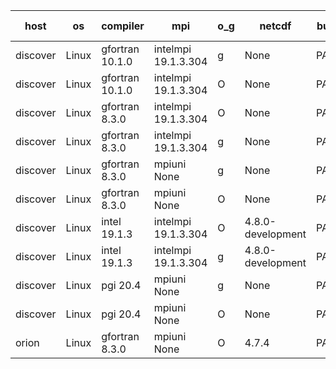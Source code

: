

| host     | os       | compiler                              | mpi                      | o_g        | netcdf        | build       | u_pass          | u_fail          | s_pass            | s_fail            | e_pass             | e_fail             | nuopc_pass       | nuopc_fail       | artifacts link          |
|----------|----------|---------------------------------------|--------------------------|------------|---------------|-------------|-----------------|-----------------|-------------------|-------------------|--------------------|--------------------|------------------|------------------|-------------------------|
| discover | Linux | gfortran 10.1.0 | intelmpi 19.1.3.304  | g | None  | PASS | 14093 | 15 | 49 | 0 | 81 | 0 | 47 | 0 | <a href="https://github.com/esmf-org/esmf-test-artifacts/tree/61c1e92be3d4eac315e5bbc6ec82d66e3c064419/develop/gfortran/10.1.0/g/intelmpi/19.1.3.304" target="_blank">61c1e92</a> | 
| discover | Linux | gfortran 10.1.0 | intelmpi 19.1.3.304  | O | None  | PASS | 14093 | 15 | 49 | 0 | 81 | 0 | 47 | 0 | <a href="https://github.com/esmf-org/esmf-test-artifacts/tree/f4ae03cc99f44c0775f5784e7317e69b51f52a05/develop/gfortran/10.1.0/O/intelmpi/19.1.3.304" target="_blank">f4ae03c</a> | 
| discover | Linux | gfortran 8.3.0 | intelmpi 19.1.3.304  | O | None  | PASS | 14093 | 15 | 49 | 0 | 81 | 0 | 47 | 0 | <a href="https://github.com/esmf-org/esmf-test-artifacts/tree/f90f21775283e2a96d6cdf38c10eb31731f9c70f/develop/gfortran/8.3.0/O/intelmpi/19.1.3.304" target="_blank">f90f217</a> | 
| discover | Linux | gfortran 8.3.0 | intelmpi 19.1.3.304  | g | None  | PASS | 14093 | 15 | 49 | 0 | 81 | 0 | 47 | 0 | <a href="https://github.com/esmf-org/esmf-test-artifacts/tree/cf9f5a2d0887504d5362bb05b4197bebe94de197/develop/gfortran/8.3.0/g/intelmpi/19.1.3.304" target="_blank">cf9f5a2</a> | 
| discover | Linux | gfortran 8.3.0 | mpiuni None  | g | None  | PASS | 12440 | 0 | 8 | 0 | 44 | 0 | None | None | <a href="https://github.com/esmf-org/esmf-test-artifacts/tree/95d8fccd0d6814ff40eba2d189ff293e6979518e/develop/gfortran/8.3.0/g/mpiuni/None" target="_blank">95d8fcc</a> | 
| discover | Linux | gfortran 8.3.0 | mpiuni None  | O | None  | PASS | 12440 | 0 | 8 | 0 | 44 | 0 | None | None | <a href="https://github.com/esmf-org/esmf-test-artifacts/tree/a427023d76af236463afaed2f5db039bb4c66250/develop/gfortran/8.3.0/O/mpiuni/None" target="_blank">a427023</a> | 
| discover | Linux | intel 19.1.3 | intelmpi 19.1.3.304  | O | 4.8.0-development  | PASS | 14108 | 0 | 49 | 0 | 81 | 0 | 47 | 0 | <a href="https://github.com/esmf-org/esmf-test-artifacts/tree/9983e3e200a9dd5264578f25ccfdc1caa1e2a9ca/develop/intel/19.1.3/O/intelmpi/19.1.3.304" target="_blank">9983e3e</a> | 
| discover | Linux | intel 19.1.3 | intelmpi 19.1.3.304  | g | 4.8.0-development  | PASS | None | None | None | None | None | None | None | None | <a href="https://github.com/esmf-org/esmf-test-artifacts/tree/d89f163a6b728b1e191e857696eb10a9854d506b/develop/intel/19.1.3/g/intelmpi/19.1.3.304" target="_blank">d89f163</a> | 
| discover | Linux | pgi 20.4 | mpiuni None  | g | None  | PASS | None | None | None | None | None | None | None | None | <a href="https://github.com/esmf-org/esmf-test-artifacts/tree/8db3238ec2238b9e9bc0512095cb5a881d692951/develop/pgi/20.4/g/mpiuni/None" target="_blank">8db3238</a> | 
| discover | Linux | pgi 20.4 | mpiuni None  | O | None  | PASS | None | None | None | None | None | None | None | None | <a href="https://github.com/esmf-org/esmf-test-artifacts/tree/e462808b24fc54daf3de1b14c8b23cc917db1fd5/develop/pgi/20.4/O/mpiuni/None" target="_blank">e462808</a> | 
| orion | Linux | gfortran 8.3.0 | mpiuni None  | O | 4.7.4  | PASS | None | None | None | None | None | None | None | None | <a href="https://github.com/esmf-org/esmf-test-artifacts/tree/cc03d93cc4c633cc731241e83bea732e080e9c2a/develop/gfortran/8.3.0/O/mpiuni/None" target="_blank">cc03d93</a> | 
